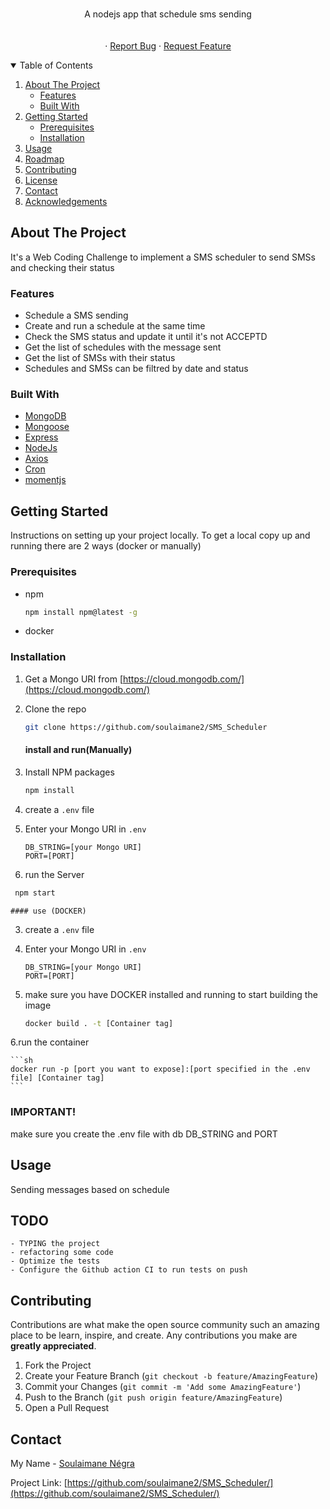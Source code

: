 <!-- PROJECT LOGO -->
<br />
<p align="center">

  <!-- <h3 align="center">Social</h3> -->

  <p align="center">
    A nodejs app that schedule sms sending
    <br />
    <br />
    <br />
    ·
    <a href="https://github.com/soulaimane2/SMS_Scheduler/issues">Report Bug</a>
    ·
    <a href="https://github.com/soulaimane2/SMS_Scheduler/issues">Request Feature</a>
  </p>
</p>



<!-- TABLE OF CONTENTS -->
<details open="open">
  <summary>Table of Contents</summary>
  <ol>
    <li>
      <a href="#about-the-project">About The Project</a>
      <ul>
       <li><a href="#features">Features</a></li>
        <li><a href="#built-with">Built With</a></li>
      </ul>
    </li>
    <li>
      <a href="#getting-started">Getting Started</a>
      <ul>
        <li><a href="#prerequisites">Prerequisites</a></li>
        <li><a href="#installation">Installation</a></li>
      </ul>
    </li>
    <li><a href="#usage">Usage</a></li>
    <li><a href="#roadmap">Roadmap</a></li>
    <li><a href="#contributing">Contributing</a></li>
    <li><a href="#license">License</a></li>
    <li><a href="#contact">Contact</a></li>
    <li><a href="#acknowledgements">Acknowledgements</a></li>
  </ol>
</details>



<!-- ABOUT THE PROJECT -->
## About The Project
It's a Web Coding Challenge to implement a SMS scheduler to send SMSs and checking their status

### Features
- Schedule a SMS sending
- Create and run a schedule at the same time
- Check the SMS status and update it until it's not ACCEPTD
- Get the list of schedules with the message sent
- Get the list of SMSs with their status
- Schedules and SMSs can be filtred by date and status


### Built With
* [MongoDB](https://mongoosejs.com/)
* [Mongoose](https://www.mongodb.com/)
* [Express](https://expressjs.com/)
* [NodeJs](https://nodejs.org/en/)
* [Axios](https://axios-http.com/)
* [Cron](https://www.npmjs.com/package/cron)
* [momentjs](https://momentjs.com/)


<!-- GETTING STARTED -->
## Getting Started

Instructions on setting up your project locally.
To get a local copy up and running there are 2 ways (docker or manually)

### Prerequisites

* npm
  ```sh
  npm install npm@latest -g
  ```
* docker

### Installation

1. Get a Mongo URI from [https://cloud.mongodb.com/](https://cloud.mongodb.com/)
2. Clone the repo
   ```sh
   git clone https://github.com/soulaimane2/SMS_Scheduler
   ```
   #### install and run(Manually) 
3. Install NPM packages 
   ```sh
   npm install
   ```
4. create a `.env` file 
5. Enter your Mongo URI in `.env`
   ```
   DB_STRING=[your Mongo URI]
   PORT=[PORT]
   ```

6. run the Server
  ```sh
   npm start
   ```
    #### use (DOCKER)
3. create a `.env` file 
4. Enter your Mongo URI in `.env`
   ```
   DB_STRING=[your Mongo URI]
   PORT=[PORT]
   ```
5. make sure you have DOCKER installed and running to start building the image

    ```sh
    docker build . -t [Container tag]
    ``` 
6.run the container

    ```sh
    docker run -p [port you want to expose]:[port specified in the .env file] [Container tag]
    ```

### IMPORTANT!

  make sure you create the .env file with db DB_STRING and PORT

<!-- USAGE EXAMPLES -->
## Usage

Sending messages based on schedule

## TODO
    - TYPING the project
    - refactoring some code
    - Optimize the tests
    - Configure the Github action CI to run tests on push


<!-- CONTRIBUTING -->
## Contributing

Contributions are what make the open source community such an amazing place to be learn, inspire, and create. Any contributions you make are **greatly appreciated**.

1. Fork the Project
2. Create your Feature Branch (`git checkout -b feature/AmazingFeature`)
3. Commit your Changes (`git commit -m 'Add some AmazingFeature'`)
4. Push to the Branch (`git push origin feature/AmazingFeature`)
5. Open a Pull Request

<!-- CONTACT -->
## Contact

My Name - [Soulaimane Négra](https://www.linkedin.com/in/soulaimane-n%C3%A9gra-07919621a/) 

Project Link: [https://github.com/soulaimane2/SMS_Scheduler/](https://github.com/soulaimane2/SMS_Scheduler/)



